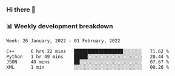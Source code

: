 ### Hi there 👋

### 📊 Weekly development breakdown
<!--START_SECTION:waka-->
```text
Week: 26 January, 2022 - 01 February, 2022

C++      6 hrs 22 mins   ██████████████████░░░░░░░   71.62 % 
Python   1 hr 49 mins    █████░░░░░░░░░░░░░░░░░░░░   20.44 % 
JSON     40 mins         ██░░░░░░░░░░░░░░░░░░░░░░░   07.67 % 
XML      1 min           ░░░░░░░░░░░░░░░░░░░░░░░░░   00.26 % 
```
<!--END_SECTION:waka-->
